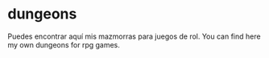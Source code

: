 # dungeons
Puedes encontrar aquí mis mazmorras para juegos de rol. You can find here my own dungeons for rpg games.
